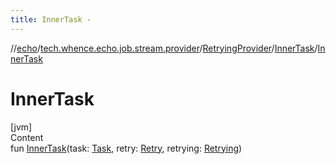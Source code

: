 ```yaml
---
title: InnerTask -
---
```

//[echo](../../../index.md)/[tech.whence.echo.job.stream.provider](../../index.md)/[RetryingProvider](../index.md)/[InnerTask](index.md)/[InnerTask](-inner-task.md)



# InnerTask  
[jvm]  
Content  
fun [InnerTask](-inner-task.md)(task: [Task](../../../tech.whence.echo.job.stream.task/-task/index.md), retry: [Retry](../../../tech.whence.echo.retry/-retry/index.md), retrying: [Retrying](../../../tech.whence.echo.retry/-retrying/index.md))  



